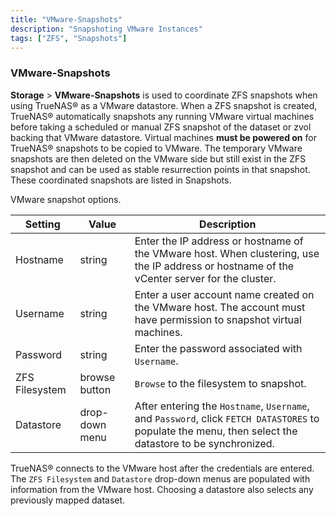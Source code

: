 ```yaml
---
title: "VMware-Snapshots"
description: "Snapshoting VMware Instances" 
tags: ["ZFS", "Snapshots"]
---
```


### VMware-Snapshots
**Storage** > **VMware-Snapshots** is used to coordinate ZFS snapshots when using TrueNAS® as a VMware datastore. When a ZFS snapshot is created, TrueNAS® automatically snapshots any running VMware virtual machines before taking a scheduled or manual ZFS snapshot of the dataset or zvol backing that VMware datastore. Virtual machines **must be powered on** for TrueNAS® snapshots to be copied to VMware. The temporary VMware snapshots are then deleted on the VMware side but still exist in the ZFS snapshot and can be used as stable resurrection points in that snapshot. These coordinated snapshots are listed in Snapshots.


VMware snapshot options.


| Setting        | Value          | Description                                                                                                                                     |
|----------------|----------------|-------------------------------------------------------------------------------------------------------------------------------------------------|
| Hostname       | string         | Enter the IP address or hostname of the VMware host. When clustering, use the IP address or hostname of the vCenter server for the cluster.     |
| Username       | string         | Enter a user account name created on the VMware host. The account must have permission to snapshot virtual machines.                            |
| Password       | string         | Enter the password associated with `Username`.                                                                                                    |
| ZFS Filesystem | browse button  | `Browse` to the filesystem to snapshot.                                                                                                           |
| Datastore      | drop-down menu | After entering the `Hostname`, `Username`, and `Password`, click `FETCH DATASTORES` to populate the menu, then select the datastore to be synchronized. |

TrueNAS® connects to the VMware host after the credentials are entered. The `ZFS Filesystem` and `Datastore` drop-down menus are populated with information from the VMware host. Choosing a datastore also selects any previously mapped dataset.
